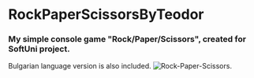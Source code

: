 # RockPaperScissorsByTeodor
### My simple console game "Rock/Paper/Scissors", created for SoftUni project.
Bulgarian language version is also included.
![Rock-Paper-Scissors.](https://prikachi.net/image/6BMkk.jpg)


